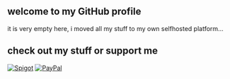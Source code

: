 welcome to my GitHub profile
-
it is very empty here, i moved all my stuff to my own selfhosted platform...

check out my stuff or support me
-
[![Spigot](https://img.shields.io/badge/my%20minecraft%20plugins-3-orange?style=for-the-badge)](https://www.spigotmc.org/resources/authors/maddinm.1254008/)
[![PayPal](https://img.shields.io/badge/PayPal-00457C.svg?style=for-the-badge&logo=PayPal&logoColor=white)](https://paypal.me/MaddinM)
